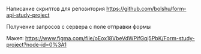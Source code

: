 Написание скриптов для репозитория https://github.com/bolshu/form-api-study-project

Получение запросов с сервера с поле отправки формы

Макет:
https://www.figma.com/file/oEox18VbeVdWPifGqj5PbK/Form-study-project?node-id=0%3A1

